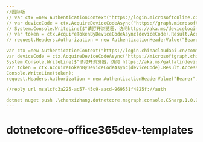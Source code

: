 ```yaml
---
//国际版
// var ctx =new AuthenticationContext("https://login.microsoftonline.com/common/oauth2");
// var deviceCode = ctx.AcquireDeviceCodeAsync("https://graph.microsoft.com","cfc3a225-ac57-45c9-aacd-969551f4825f").Result;
// System.Console.WriteLine($"请打开浏览器，访问https://aka.ms/devicelogin,并以 {deviceCode.UserCode} 登陆");
// var token = ctx.AcquireTokenByDeviceCodeAsync(deviceCode).Result.AccessToken;
// request.Headers.Authorization = new AuthenticationHeaderValue("Bearer",token);

var ctx =new AuthenticationContext("https://login.chinacloudapi.cn/common/oauth2");
var deviceCode = ctx.AcquireDeviceCodeAsync("https://microsoftgraph.chinacloudapi.cn","d430823c-5613-4b1a-8d39-78f29c549f3e").Result;
System.Console.WriteLine($"请打开浏览器，访问 https://aka.ms/gallatindevicelogin,并以 {deviceCode.UserCode} 登陆");
var token = ctx.AcquireTokenByDeviceCodeAsync(deviceCode).Result.AccessToken;
Console.WriteLine(token);
request.Headers.Authorization = new AuthenticationHeaderValue("Bearer",token);

//reply url msalcfc3a225-ac57-45c9-aacd-969551f4825f://auth

dotnet nuget push .\chenxizhang.dotnetcore.msgraph.console.CSharp.1.0.0.nupkg -s https://www.nuget.org/api/v2/package
---
```

# dotnetcore-office365dev-templates